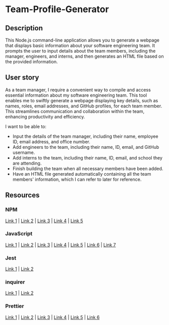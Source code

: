 # Team-Profile-Generator

## Description

This Node.js command-line application allows you to generate a webpage that displays basic information about your software engineering team. It prompts the user to input details about the team members, including the manager, engineers, and interns, and then generates an HTML file based on the provided information.

## User story

As a team manager, I require a convenient way to compile and access essential information about my software engineering team. This tool enables me to swiftly generate a webpage displaying key details, such as names, roles, email addresses, and GitHub profiles, for each team member. This streamlines communication and collaboration within the team, enhancing productivity and efficiency.

I want to be able to:

- Input the details of the team manager, including their name, employee ID, email address, and office number.
- Add engineers to the team, including their name, ID, email, and GitHub username.
- Add interns to the team, including their name, ID, email, and school they are attending.
- Finish building the team when all necessary members have been added.
- Have an HTML file generated automatically containing all the team members' information, which I can refer to later for reference.

## Resources

### NPM

[Link 1](https://www.geeksforgeeks.org/introduction-to-npm-scripts) | 
[Link 2](https://docs.npmjs.com/cli/v10/using-npm/scripts) | 
[Link 3](https://docs.npmjs.com/cli/v6/commands/npm-test) | 
[Link 4](https://docs.npmjs.com/cli/v6/commands/npm-start) | 
[Link 5](https://www.knowledgehut.com/blog/web-development/package-json-scripts-node-js)

### JavaScript

[Link 1](https://www.sohamkamani.com/javascript/enums/) | 
[Link 2](https://developer.mozilla.org/en-US/docs/Web/JavaScript/Reference/Classes/constructor) | 
[Link 3](https://developer.mozilla.org/en-US/docs/Web/JavaScript/Guide/Using_classes) | 
[Link 4](https://developer.mozilla.org/en-US/docs/Web/JavaScript/Reference/Classes) | 
[Link 5](https://developer.mozilla.org/en-US/docs/Web/JavaScript/Reference/Functions/set) | 
[Link 6](https://developer.mozilla.org/en-US/docs/Web/JavaScript/Reference/Classes/Static_initialization_blocks) | 
[Link 7](https://developer.mozilla.org/en-US/docs/Web/JavaScript/Reference/Classes/constructor#examples)

### Jest

[Link 1](https://jestjs.io/docs/cli#--testnamepatternregex) | 
[Link 2](https://jestjs.io/docs/configuration) 

### inquirer

[Link 1](https://github.com/sboudrias/Inquirer.js) | 
[Link 2](https://www.npmjs.com/package/inquirer/v/8.0.0) 

### Prettier

[Link 1](https://prettier.io/docs/en/configuration.html) | 
[Link 2](https://prettier.io/docs/en/options.html#print-width) | 
[Link 3](https://prettier.io/docs/en/options.) | 
[Link 4](html#:~:text=For%20readability%20we%20recommend%20against,up%20long%20lines%20for%20readability.) | 
[Link 5](https://stackoverflow.com/questions/45404823/how-to-remove-semicolons-in-prettier) | 
[Link 6](https://prettier.io/docs/en/ignore.html) 